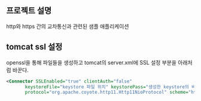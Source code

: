 ## 프로젝트 설명
http와 https 간의 교차통신과 관련된 샘플 애플리케이션

## tomcat ssl 설정
openssl을 통해 파일들을 생성하고 tomcat의 server.xml에 SSL 설정 부분을 아래처럼 바꾼다.
```xml
<Connector SSLEnabled="true" clientAuth="false"
       keystoreFile="keystore 파일 위치" keystorePass="생성한 keystore의 비밀번호" keystoreType="pkcs12" maxThreads="150" port="8443"
       protocol="org.apache.coyote.http11.Http11NioProtocol" scheme="https" secure="true" sslProtocol="TLS"/>
```